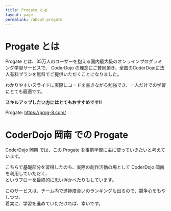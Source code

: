 ```yaml
---
title: Progate とは
layout: page
permalink: /about-progate
---
```


# Progate とは
Progate とは、35万人のユーザーを抱える国内最大級のオンラインプログラミング学習サービスで、
CoderDojo の理念にご賛同頂き、全国のCoderDojoに法人有料プランを無料でご提供いただくことになりました。

わかりやすいスライドに実際にコードを書きながら勉強でき、一人だけでの学習にとても最適です。

**スキルアップしたい方にはとてもおすすめです!!**

Progate: <https://prog-8.com/>

# CoderDojo 岡南 での Progate
CoderDojo 岡南 では、この Progate を事前学習に主に使っていきたいと考えています。

こちらで基礎部分を習得したのち、実際の創作活動の場として CoderDojo 岡南 を利用していただく、  
というフローを最終的に思い浮かべたりもしています。

このサービスは、チーム内で進捗度合いのランキングも出るので、競争心をもやしつつ、  
着実に、学習を進めていただければ、幸いです。
